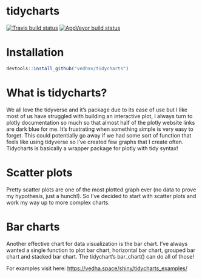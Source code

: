 tidycharts
================

[![Travis build
status](https://travis-ci.com/vedhav/tidycharts.svg?branch=master)](https://travis-ci.com/vedhav/tidycharts)
[![AppVeyor build
status](https://ci.appveyor.com/api/projects/status/github/vedhav/tidycharts?branch=master&svg=true)](https://ci.appveyor.com/project/vedhav/tidycharts)

# Installation

``` r
devtools::install_github("vedhav/tidycharts")
```

# What is tidycharts?

We all love the tidyverse and it’s package due to its ease of use but I
like most of us have struggled with building an interactive plot, I
always turn to plotly documentation so much so that almost half of the
plotly website links are dark blue for me. It’s frustrating when
something simple is very easy to forget. This could potentially go away
if we had some sort of function that feels like using tidyverse so I’ve
created few graphs that I create often. Tidycharts is basically a
wrapper package for plotly with tidy syntax\!

# Scatter plots

Pretty scatter plots are one of the most plotted graph ever (no data to
prove my hypothesis, just a hunch\!). So I’ve decided to start with
scatter plots and work my way up to more complex charts.

# Bar charts

Another effective chart for data visualization is the bar chart. I’ve
always wanted a single function to plot bar chart, horizontal bar chart,
grouped bar chart and stacked bar chart. The tidychart’s bar\_chart()
can do all of those\!

For examples visit here:
<https://vedha.space/shiny/tidycharts_examples/>
